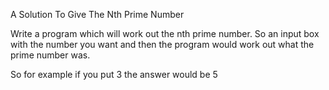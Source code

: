 A Solution To Give The Nth Prime Number

Write a program which will work out the nth prime number. So an input box with the number you want and then the program would work out what the prime number was.

So for example if you put 3 the answer would be 5





